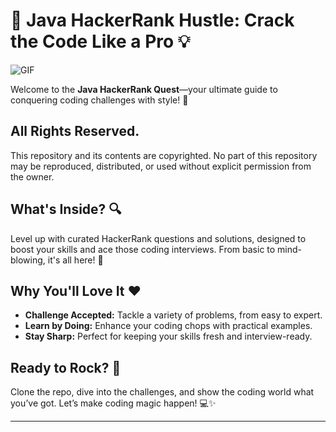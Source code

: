 # 🚀 Java HackerRank Hustle: Crack the Code Like a Pro 💡
<img align="middle" alt="GIF" src="https://images-wixmp-ed30a86b8c4ca887773594c2.wixmp.com/f/12cbe8a4-f55c-4b40-85bb-d8e1405e7b84/de5xmey-d2973d58-f67f-4f61-abdb-b4d240d98e5d.gif?token=eyJ0eXAiOiJKV1QiLCJhbGciOiJIUzI1NiJ9.eyJzdWIiOiJ1cm46YXBwOjdlMGQxODg5ODIyNjQzNzNhNWYwZDQxNWVhMGQyNmUwIiwiaXNzIjoidXJuOmFwcDo3ZTBkMTg4OTgyMjY0MzczYTVmMGQ0MTVlYTBkMjZlMCIsIm9iaiI6W1t7InBhdGgiOiJcL2ZcLzEyY2JlOGE0LWY1NWMtNGI0MC04NWJiLWQ4ZTE0MDVlN2I4NFwvZGU1eG1leS1kMjk3M2Q1OC1mNjdmLTRmNjEtYWJkYi1iNGQyNDBkOThlNWQuZ2lmIn1dXSwiYXVkIjpbInVybjpzZXJ2aWNlOmZpbGUuZG93bmxvYWQiXX0.rWg-cHkq9ex3P9VFu2TrW8R62gyoOOhRxtvmb5sJbgo" />

Welcome to the **Java HackerRank Quest**—your ultimate guide to conquering coding challenges with style! 🌟

## All Rights Reserved.
This repository and its contents are copyrighted. No part of this repository may be reproduced, distributed, or used without explicit permission from the owner.


## What's Inside? 🔍

Level up with curated HackerRank questions and solutions, designed to boost your skills and ace those coding interviews. From basic to mind-blowing, it's all here! 🚀

## Why You'll Love It ❤️

- **Challenge Accepted:** Tackle a variety of problems, from easy to expert.
- **Learn by Doing:** Enhance your coding chops with practical examples.
- **Stay Sharp:** Perfect for keeping your skills fresh and interview-ready.

## Ready to Rock? 🎸

Clone the repo, dive into the challenges, and show the coding world what you’ve got. Let’s make coding magic happen! 💻✨

---
